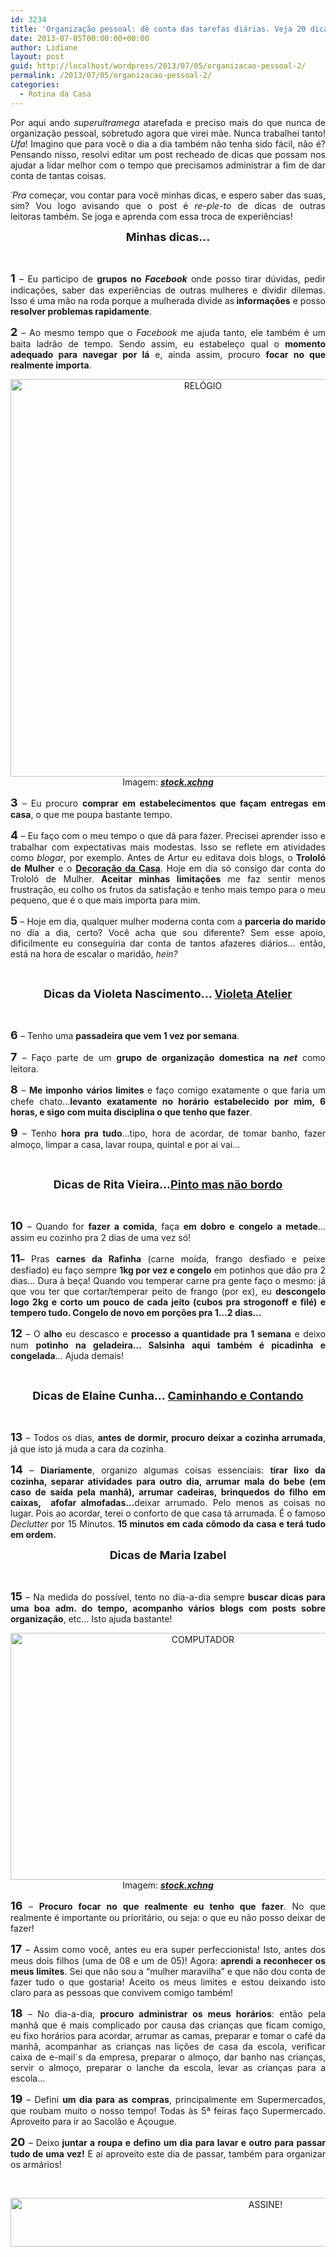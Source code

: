 ```yaml
---
id: 3234
title: 'Organização pessoal: dê conta das tarefas diárias. Veja 20 dicas e agilize!'
date: 2013-07-05T00:00:00+00:00
author: Lidiane
layout: post
guid: http://localhost/wordpress/2013/07/05/organizacao-pessoal-2/
permalink: /2013/07/05/organizacao-pessoal-2/
categories:
  - Rotina da Casa
---
```

<p style="text-align: justify;">
  Por aqui ando <em>superultramega</em> atarefada e preciso mais do que nunca de organização pessoal, sobretudo agora que virei mãe. Nunca trabalhei tanto! <em>Ufa</em>! Imagino que para você o dia a dia também não tenha sido fácil, não é? Pensando nisso, resolvi editar um post recheado de dicas que possam nos ajudar a lidar melhor com o tempo que precisamos administrar a fim de dar conta de tantas coisas.
</p>

<p style="text-align: justify;" align="justify">
  <em>´Pra</em> começar, vou contar para você minhas dicas, e espero saber das suas, sim? Vou logo avisando que o post é <em>re-ple-to</em> de dicas de outras leitoras também. Se joga e aprenda com essa troca de experiências!
</p>

<!--more-->

<p align="center">
  <strong><span style="font-size: large;">Minhas dicas…</span></strong>
</p>

&nbsp;

<p align="justify">
  <strong><span style="font-size: large;">1</span></strong> &#8211; Eu participo de <strong>grupos no <em>Facebook</em></strong> onde posso tirar dúvidas, pedir indicações, saber das experiências de outras mulheres e dividir dilemas. Isso é uma mão na roda porque a mulherada divide as<strong> informações</strong> e posso <strong>resolver problemas rapidamente</strong>.
</p>

<p align="justify">
  <strong><span style="font-size: large;">2</span></strong> &#8211; Ao mesmo tempo que o <em>Facebook</em> me ajuda tanto, ele também é um baita ladrão de tempo. Sendo assim, eu estabeleço qual o <strong>momento adequado para navegar por lá</strong> e, ainda assim, procuro <strong>focar no que realmente importa</strong>.
</p>

<p align="center">
  <a href="http://www.trololodemulher.com.br/blog/wp-content/uploads/2013/06/RELÓGIO.jpg"><img class="alignnone size-full wp-image-9521" src="http://www.trololodemulher.com.br/blog/wp-content/uploads/2013/06/RELÓGIO.jpg" alt="RELÓGIO" width="600" height="636" /></a><br /> Imagem: <strong><em><a href="http://www.sxc.hu/" target="_blank">stock.xchng</a></em></strong>
</p>

<p align="justify">
  <strong><span style="font-size: large;">3 </span></strong>&#8211; Eu procuro <strong>comprar em estabelecimentos que façam entregas em casa</strong>, o que me poupa bastante tempo.
</p>

<p align="justify">
  <strong><span style="font-size: large;">4</span></strong> &#8211; Eu faço com o meu tempo o que dá para fazer. Precisei aprender isso e trabalhar com expectativas mais modestas. Isso se reflete em atividades como <i>blogar</i>, por exemplo. Antes de Artur eu editava dois blogs, o <b>Trololó de Mulher</b> e o <b><a href="http://www.decoracaodacasa.com/">Decoração da Casa</a></b>. Hoje em dia só consigo dar conta do Trololó de Mulher. <strong>Aceitar minhas limitações</strong> me faz sentir menos frustração, eu colho os frutos da satisfação e tenho mais tempo para o meu pequeno, que é o que mais importa para mim.
</p>

<p align="justify">
  <strong><span style="font-size: large;">5</span></strong> &#8211; Hoje em dia, qualquer mulher moderna conta com a <strong>parceria do marido</strong> no dia a dia, certo? Você acha que sou diferente? Sem esse apoio, dificilmente eu conseguiria dar conta de tantos afazeres diários&#8230; então, está na hora de escalar o maridão, <em>hein?</em>
</p>

&nbsp;

<p align="center">
  <strong><span style="font-size: large;">Dicas da Violeta Nascimento… </span></strong><a href="http://ateliervioletanascimento.blogspot.com.br/" target="_blank"><strong><span style="font-size: large;">Violeta Atelier</span></strong></a>
</p>

&nbsp;

<p align="justify">
  <strong><span style="font-size: large;">6 </span></strong>&#8211; Tenho uma <strong>passadeira que vem 1 vez por semana</strong>.
</p>

<p align="justify">
  <strong><span style="font-size: large;">7 </span></strong>&#8211; Faço parte de um <strong>grupo de organização domestica na <em>net</em></strong> como leitora.
</p>

<p align="justify">
  <strong><span style="font-size: large;">8 </span></strong>&#8211; <strong>Me imponho vários limites</strong> e faço comigo exatamente o que faria um chefe chato&#8230;<strong>levanto exatamente no horário estabelecido por mim, 6 horas, e sigo com muita disciplina o que tenho que fazer</strong>.
</p>

<p align="justify">
  <strong><span style="font-size: large;">9</span></strong> &#8211; Tenho <strong>hora pra tudo</strong>&#8230;tipo, hora de acordar, de tomar banho, fazer almoço, limpar a casa, lavar roupa, quintal e por ai vai…
</p>

&nbsp;

<p align="center">
  <strong><span style="font-size: large;">Dicas de Rita Vieira…</span></strong><a href="http://www.pintomasnaobordo.com.br/" target="_blank"><strong><span style="font-size: large;">Pinto mas não bordo</span></strong></a>
</p>

&nbsp;

<p align="justify">
  <strong><span style="font-size: large;">10</span></strong> &#8211; Quando for <strong>fazer a comida</strong>, faça <strong>em dobro e congelo a metade</strong>&#8230; assim eu cozinho pra 2 dias de uma vez só!
</p>

<p align="justify">
  <strong><span style="font-size: large;">11</span>&#8211;</strong> Pras <strong>carnes da Rafinha</strong> (carne moída, frango desfiado e peixe desfiado) eu faço sempre <strong>1kg por vez e congelo</strong> em potinhos que dão pra 2 dias&#8230; Dura à beça! Quando vou temperar carne pra gente faço o mesmo: já que vou ter que cortar/temperar peito de frango (por ex), eu <strong>descongelo logo 2kg e corto um pouco de cada jeito (cubos pra strogonoff e filé) e tempero tudo. Congelo de novo em porções pra 1&#8230;2 dias&#8230;</strong>
</p>

<p align="justify">
  <strong><span style="font-size: large;">12</span></strong> &#8211; O <strong>alho</strong> eu descasco e <strong>processo a quantidade pra 1 semana</strong> e deixo num <strong>potinho na geladeira&#8230; Salsinha aqui também é picadinha e congelada</strong>&#8230; Ajuda demais!
</p>

&nbsp;

<p align="center">
  <strong><span style="font-size: large;">Dicas de Elaine Cunha… </span></strong><a href="http://www.caminhandocontando.com/" target="_blank"><strong><span style="font-size: large;">Caminhando e Contando</span></strong></a>
</p>

&nbsp;

<p align="justify">
  <strong><span style="font-size: large;">13</span></strong> &#8211; Todos os dias, <strong>antes de dormir, procuro deixar a cozinha arrumada</strong>, já que isto já muda a cara da cozinha.
</p>

<p align="justify">
  <strong><span style="font-size: large;">14 </span></strong>– <strong>Diariamente</strong>, organizo algumas coisas essenciais: <strong>tirar lixo da cozinha, separar atividades para outro dia, arrumar mala do bebe (em caso de saída pela manhã), arrumar cadeiras, brinquedos do filho em caixas,  afofar almofadas…</strong>deixar arrumado. Pelo menos as coisas no lugar. Pois ao acordar, terei o conforto de que casa tá arrumada. É o famoso <em>Declutter</em> por 15 Minutos. <strong>15 minutos em cada cômodo da casa e terá tudo em ordem.</strong>
</p>

<p align="center">
  <strong><span style="font-size: large;">Dicas de Maria Izabel</span></strong>
</p>

&nbsp;

<p align="justify">
  <strong><span style="font-size: large;">15</span></strong> &#8211; Na medida do possível, tento no dia-a-dia sempre <strong>buscar dicas para uma boa adm. do tempo, acompanho vários blogs com posts sobre organização</strong>, etc&#8230; Isto ajuda bastante!
</p>

<p align="center">
  <a href="http://www.trololodemulher.com.br/blog/wp-content/uploads/2013/06/COMPUTADOR.jpg"><img class="alignnone size-full wp-image-9520" src="http://www.trololodemulher.com.br/blog/wp-content/uploads/2013/06/COMPUTADOR.jpg" alt="COMPUTADOR" width="600" height="395" /></a><br /> Imagem: <strong><em><a href="http://www.sxc.hu/" target="_blank">stock.xchng</a></em></strong>
</p>

<p align="justify">
  <strong><span style="font-size: large;">16</span></strong> &#8211; <strong>Procuro focar no que realmente eu tenho que fazer</strong>. No que realmente é importante ou prioritário, ou seja: o que eu não posso deixar de fazer!
</p>

<p align="justify">
  <strong><span style="font-size: large;">17 </span></strong>&#8211; Assim como você, antes eu era super perfeccionista! Isto, antes dos meus dois filhos (uma de 08 e um de 05)! Agora: <strong>aprendi a reconhecer os meus limites</strong>. Sei que não sou a &#8220;mulher maravilha&#8221; e que não dou conta de fazer tudo o que gostaria! Aceito os meus limites e estou deixando isto claro para as pessoas que convivem comigo também!
</p>

<p align="justify">
  <strong><span style="font-size: large;">18</span></strong> &#8211; No dia-a-dia, <strong>procuro administrar os meus horários</strong>: então pela manhã que é mais complicado por causa das crianças que ficam comigo, eu fixo horários para acordar, arrumar as camas, preparar e tomar o café da manhã, acompanhar as crianças nas lições de casa da escola, verificar caixa de e-mail´s da empresa, preparar o almoço, dar banho nas crianças, servir o almoço, preparar o lanche da escola, levar as crianças para a escola&#8230;
</p>

<p align="justify">
  <strong><span style="font-size: large;">19</span></strong> &#8211; Defini <strong>um dia para as compras</strong>, principalmente em Supermercados, que roubam muito o nosso tempo! Todas às 5ª feiras faço Supermercado. Aproveito para ir ao Sacolão e Açougue.
</p>

<p align="justify">
  <strong><span style="font-size: large;">20 </span></strong>&#8211; Deixo<strong> juntar a roupa e defino um dia para lavar e outro para passar tudo de uma vez!</strong> E aí aproveito este dia de passar, também para organizar os armários!
</p>

&nbsp;

<p align="center">
  <a href="http://feedburner.google.com/fb/a/mailverify?uri=blogBichaFemea&loc=en_US" target="_blank"><img class="alignnone size-full wp-image-10439" src="http://www.trololodemulher.com.br/blog/wp-content/uploads/2014/09/ASSINE.png" alt="ASSINE!" width="800" height="78" /></a>
</p>
